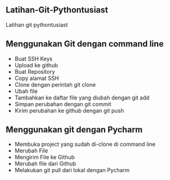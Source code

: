 ## Latihan-Git-Pythontusiast
Latihan git pythontusiast

## Menggunakan Git dengan command line
- Buat SSH Keys
- Upload ke github
- Buat Repository
- Copy alamat SSH
- Clone dengan perintah git clone <alamat ssh>
- Ubah file
- Tambahkan ke daftar file yang diubah dengan git add
- Simpan perubahan dengan git commit
- Kirim perubahan ke github dengan git push

## Menggunakan git dengan Pycharm
- Membuka project yang sudah di-clone di command line
- Merubah File
- Mengirim File ke Github
- Merubah file dari Github
- Melakukan git pull dari lokal dengan Pycharm
